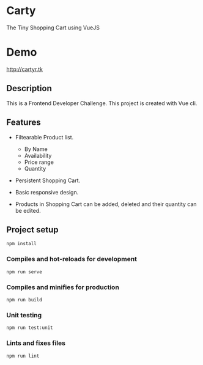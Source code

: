 # Carty
The Tiny Shopping Cart using VueJS

# Demo
http://cartyr.tk

## Description
This is a Frontend Developer Challenge.  This project is created with Vue cli.

## Features
- Filtearable Product list.
  - By Name
  - Availability
  - Price range
  - Quantity
  
- Persistent Shopping Cart.
- Basic responsive design.
- Products in Shopping Cart can be added, deleted and their quantity can be edited.
  
## Project setup
```
npm install
```

### Compiles and hot-reloads for development
```
npm run serve
```

### Compiles and minifies for production
```
npm run build
```

### Unit testing
```
npm run test:unit
```

### Lints and fixes files
```
npm run lint
```
